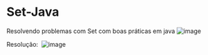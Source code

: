 # Set-Java
Resolvendo problemas com Set com boas práticas em java
![image](https://github.com/Anton0910/Set-Java/assets/59815698/0ffefaee-b929-44ee-bd37-f3e01c59b658)

Resolução: 
<img>
![image](https://github.com/Anton0910/Set-Java/assets/59815698/2ed721f0-37c2-4e1f-b22a-3b296108b120)
<img/>


